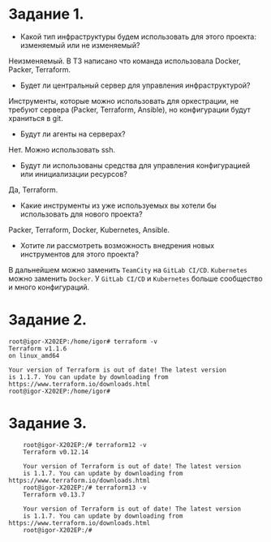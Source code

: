 Задание 1.
===

- Какой тип инфраструктуры будем использовать для этого проекта: изменяемый или не изменяемый?

Неизменяемый. В ТЗ написано что команда использовала Docker, Packer, Terraform.

- Будет ли центральный сервер для управления инфраструктурой?

Инструменты, которые можно использовать для оркестрации, не требуют сервера (Packer, Terraform, Ansible), но конфигурации будут храниться в git.

- Будут ли агенты на серверах?

Нет. Можно использовать ssh.

- Будут ли использованы средства для управления конфигурацией или инициализации ресурсов?

Да, Terraform.

- Какие инструменты из уже используемых вы хотели бы использовать для нового проекта?

Packer, Terraform, Docker, Kubernetes, Ansible.

- Хотите ли рассмотреть возможность внедрения новых инструментов для этого проекта?

В дальнейшем можно заменить `TeamCity` на `GitLab CI/CD`. `Kubernetes` можно заменить `Docker`. У `GitLab CI/CD` и `Kubernetes` больше сообщество и много конфигураций.

Задание 2.
===

    root@igor-X202EP:/home/igor# terraform -v
    Terraform v1.1.6
    on linux_amd64

    Your version of Terraform is out of date! The latest version
    is 1.1.7. You can update by downloading from https://www.terraform.io/downloads.html
    root@igor-X202EP:/home/igor# 
    
Задание 3.
===

        root@igor-X202EP:/# terraform12 -v
        Terraform v0.12.14

        Your version of Terraform is out of date! The latest version
        is 1.1.7. You can update by downloading from https://www.terraform.io/downloads.html
        root@igor-X202EP:/# terraform13 -v
        Terraform v0.13.7

        Your version of Terraform is out of date! The latest version
        is 1.1.7. You can update by downloading from https://www.terraform.io/downloads.html
        root@igor-X202EP:/# 

